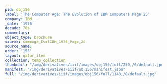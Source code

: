 ```yaml
---
pid: obj156
label: 'The Computer Age: The Evolution of IBM Computers Page 25'
company: IBM
_date: '1976'
decade: 70s
commentary:
object_type: brochure
source: CompAge_EvolIBM_1976_Page_25
source_name:
order: '155'
layout: qatar_item
collection: temp_collection
thumbnail: "/img/derivatives/iiif/images/obj156/full/250,/0/default.jpg"
manifest: "/img/derivatives/iiif/obj156/manifest.json"
full: "/img/derivatives/iiif/images/obj156/full/1140,/0/default.jpg"
---
```

